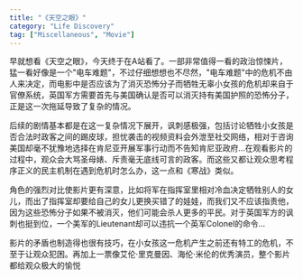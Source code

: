 ```yaml
---
title: "《天空之眼》"
category: "Life Discovery"
tag: ["Miscellaneous", "Movie"]
---
```


早就想看《天空之眼》，今天终于在A站看了。一部非常值得一看的政治惊悚片，猛一看好像是一个"电车难题"，不过仔细想想也不尽然，"电车难题"中的危机不由人来决定，而电影中是否应该为了消灭恐怖分子而牺牲无辜小女孩的危机却来自于官僚系统，英国军方需要首先与美国确认是否可以消灭持有美国护照的恐怖分子，正是这一次拖延导致了复杂的情况。

后续的剧情基本都是在这一复杂情况下展开，讽刺感极强，包括讨论牺牲小女孩是否合法时政客之间的踢皮球，担忧袭击的视频资料会外泄至社交网络，相对于咨询美国却毫不犹豫地选择在肯尼亚开展军事行动而不告知肯尼亚政府…在观看影片的过程中，观众会大骂圣母婊、斥责毫无底线可言的政客。而这些又都让观众思考程序正义的民主机制在遇到危机时怎么办，这一点和《寒战》类似。

角色的强烈对比使影片更有深意，比如将军在指挥室里相对冷血决定牺牲别人的女儿，而出了指挥室却要给自己的女儿更换买错了的娃娃，而我们又不应该指责他，因为这些恐怖分子如果不被消灭，他们可能会杀人更多的平民。对于英国军方的讽刺也挺到位，一个美军的Lieutenant却可以违抗一个英军Colonel的命令…

影片的矛盾也制造得也很有技巧，在小女孩这一危机产生之前还有特工的危机，不至于让观众犯困。再加上一票像艾伦·里克曼因、海伦·米伦的优秀演员，整个影片都给观众极大的愉悦
